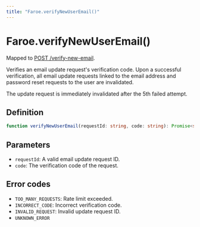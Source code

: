 ```yaml
---
title: "Faroe.verifyNewUserEmail()"
---
```


# Faroe.verifyNewUserEmail()

Mapped to [POST /verify-new-email](/api-reference/rest/endpoints/post_verify-new-email).

Verifies an email update request's verification code. Upon a successful verification, all email update requests linked to the email address and password reset requests to the user are invalidated.

The update request is immediately invalidated after the 5th failed attempt.

## Definition

```ts
function verifyNewUserEmail(requestId: string, code: string): Promise<string>;
```

## Parameters

- `requestId`: A valid email update request ID.
- `code`: The verification code of the request.

## Error codes

- `TOO_MANY_REQUESTS`: Rate limit exceeded.
- `INCORRECT_CODE`: Incorrect verification code.
- `INVALID_REQUEST`: Invalid update request ID.
- `UNKNOWN_ERROR`
